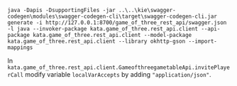 ```
java -Dapis -DsupportingFiles -jar ..\..\kie\swagger-codegen\modules\swagger-codegen-cli\target\swagger-codegen-cli.jar generate -i http://127.0.0.1:8700/game_of_three_rest_api/swagger.json -l java --invoker-package kata.game_of_three.rest_api.client --api-package kata.game_of_three.rest_api.client --model-package kata.game_of_three.rest_api.client --library okhttp-gson --import-mappings 
```

In `kata.game_of_three.rest_api.client.GameofthreegametableApi.invitePlayerCall` modify variable `localVarAccepts` by adding `"application/json"`. 
